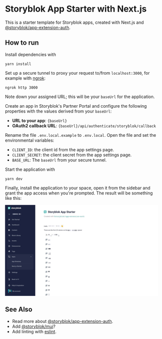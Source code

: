 # Storyblok App Starter with Next.js

This is a starter template for Storyblok apps, created with Next.js and [@storyblok/app-extension-auth](https://www.npmjs.com/package/@storyblok/app-extension-auth).

## How to run

Install dependencies with

```shell
yarn install
```

Set up a secure tunnel to proxy your request to/from `localhost:3000`, for example with [ngrok](https://ngrok.com/):

```shell
ngrok http 3000
```

Note down your assigned URL; this will be your `baseUrl` for the application.

Create an app in Storyblok's Partner Portal and configure the following properties with the values derived from your `baseUrl`:

* **URL to your app**: `{baseUrl}`
* **OAuth2 callback URL**: `{baseUrl}/api/authenticate/storyblok/callback`

Rename the file `.env.local.example` to `.env.local`. Open the file and set the environmental variables:

* `CLIENT_ID`: the client id from the app settings page.
* `CLIENT_SECRET`: the client secret from the app settings page.
* `BASE_URL`: The `baseUrl` from your secure tunnel.

Start the application with

```shell
yarn dev
```

Finally, install the application to your space, open it from the sidebar and grant the app access when you're prompted. The result will be something like this:

![img.png](docs/img.png)

## See Also

* Read more about [@storyblok/app-extension-auth](https://www.npmjs.com/package/@storyblok/app-extension-auth).
* Add [@storyblok/mui](https://www.npmjs.com/package/@storyblok/mui)?
* Add linting with [eslint](https://www.npmjs.com/package/eslint).